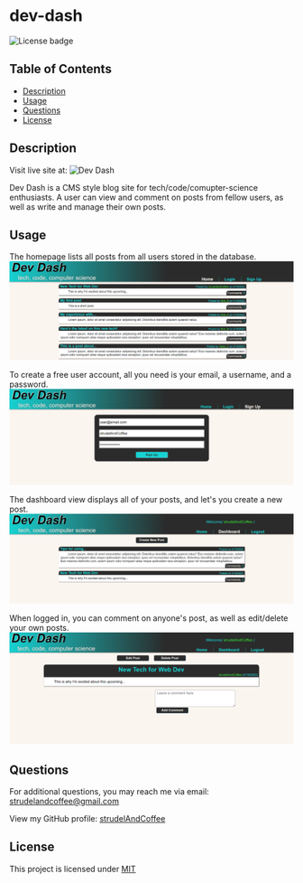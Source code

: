 # dev-dash

![License badge](https://img.shields.io/badge/License-MIT-green)

## Table of Contents

* [Description](#description)
* [Usage](#usage)
* [Questions](#questions)
* [License](#license)

## Description

Visit live site at:
![Dev Dash](https://cryptic-peak-17894.herokuapp.com/)

Dev Dash is a CMS style blog site for tech/code/comupter-science enthusiasts. A user can view and comment on posts from fellow users, as well as write and manage their own posts.

## Usage

The homepage lists all posts from all users stored in the database.
![Dev Dash's homepage listing all posts](https://github.com/strudelAndCoffee/dev-dash/blob/main/assets/images/demo-screencap-1.png)

To create a free user account, all you need is your email, a username, and a password.
![Dev Dash's sign up form showing a new uer's email, username, and password](https://github.com/strudelAndCoffee/dev-dash/blob/main/assets/images/demo-screencap-4.png)

The dashboard view displays all of your posts, and let's you create a new post.
![Dev Dash's dashboard for logged in user showing their posts](https://github.com/strudelAndCoffee/dev-dash/blob/main/assets/images/demo-screencap-3.png)

When logged in, you can comment on anyone's post, as well as edit/delete your own posts.
![View of a one of the user's posts that shows options for edit, delete, and comment](https://github.com/strudelAndCoffee/dev-dash/blob/main/assets/images/demo-screencap-2.png)

## Questions

For additional questions, you may reach me via email: strudelandcoffee@gmail.com 

View my GitHub profile: [strudelAndCoffee](https://github.com/strudelAndCoffee)

## License

This project is licensed under [MIT](https://choosealicense.com/licenses/mit)